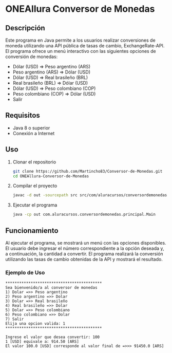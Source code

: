 # ONEAllura Conversor de Monedas

## Descripción

Este programa en Java permite a los usuarios realizar conversiones de moneda utilizando una API pública de tasas de cambio, ExchangeRate-API. El programa ofrece un menú interactivo con las siguientes opciones de conversión de monedas:

- Dólar (USD) => Peso argentino (ARS)
- Peso argentino (ARS) => Dólar (USD)
- Dólar (USD) => Real brasileño (BRL)
- Real brasileño (BRL) => Dólar (USD)
- Dólar (USD) => Peso colombiano (COP)
- Peso colombiano (COP) => Dólar (USD)
- Salir

## Requisitos

- Java 8 o superior
- Conexión a Internet

## Uso

1. Clonar el repositorio
    ```sh
    git clone https://github.com/Martincho83/Conversor-de-Monedas.git
    cd ONEAllura-Conversor-de-Monedas
    ```

2. Compilar el proyecto
    ```sh
    javac -d out -sourcepath src src/com/aluracursos/conversordemonedas/principal/Main.java
    ```

3. Ejecutar el programa
    ```sh
    java -cp out com.aluracursos.conversordemonedas.principal.Main
    ```

## Funcionamiento

Al ejecutar el programa, se mostrará un menú con las opciones disponibles. El usuario debe ingresar el número correspondiente a la opción deseada y, a continuación, la cantidad a convertir. El programa realizará la conversión utilizando las tasas de cambio obtenidas de la API y mostrará el resultado.

### Ejemplo de Uso

```plaintext
******************************************
Sea bienvenido/a al conversor de monedas
1) Dolar =>> Peso argentino
2) Peso argentino =>> Dolar
3) Dolar =>> Real brasileño
4) Real brasileño =>> Dolar
5) Dolar =>> Peso colombiano
6) Peso colombiano =>> Dolar
7) Salir
Elija una opcion valida: 1
******************************************

Ingrese el valor que desea convertir: 100
1 [USD] equivale a: 914.50 [ARS]
El valor 100.0 [USD] corresponde al valor final de =>>> 91450.0 [ARS]
